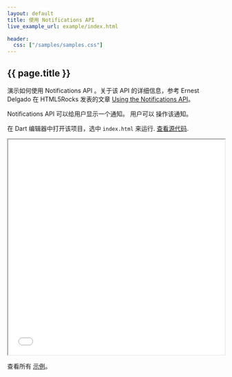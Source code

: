 ```yaml
---
layout: default
title: 使用 Notifications API
live_example_url: example/index.html

header:
  css: ["/samples/samples.css"]
---
```


## {{ page.title }}

演示如何使用 Notifications API
。关于该 API 的详细信息，参考 
Ernest Delgado 在 HTML5Rocks 发表的文章
[Using the Notifications
API](http://www.html5rocks.com/en/tutorials/notifications/quick)。

Notifications API 可以给用户显示一个通知。
用户可以
操作该通知。

在 Dart 编辑器中打开该项目，选中 `index.html` 来运行.
[查看源代码](https://github.com/dart-lang/dart-samples/tree/master/web/html5/notifications/quick).

<iframe class="running-app-frame"
        style="height:500px;width:100%;"
        src="{{page.live_example_url}}">
</iframe>

查看所有 [示例](/samples/)。
